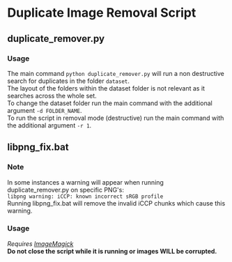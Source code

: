 # Duplicate Image Removal Script
## duplicate_remover.py
### Usage
The main command `python duplicate_remover.py` will run a non destructive search for duplicates in the folder `dataset`.  
The layout of the folders within the dataset folder is not relevant as it searches across the whole set.  
To change the dataset folder run the main command with the additional argument `-d FOLDER_NAME`.  
To run the script in removal mode (destructive) run the main command with the additional argument `-r 1`.  

## libpng_fix.bat  
### Note
In some instances a warning will appear when running duplicate_remover.py on specific PNG's:  
`libpng warning: iCCP: known incorrect sRGB profile`  
Running libpng_fix.bat will remove the invalid iCCP chunks which cause this warning.  

### Usage  
*Requires [ImageMagick](https://imagemagick.org/script/download.php)*  
**Do not close the script while it is running or images WILL be corrupted.**